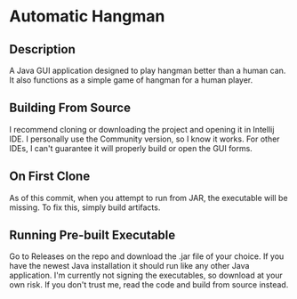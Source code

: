 # Automatic Hangman
## Description
A Java GUI application designed to play hangman better than a human can. It also functions as a simple game of hangman for a human player.

## Building From Source
I recommend cloning or downloading the project and opening it in Intellij IDE. I personally use the Community version, so I know it works.
For other IDEs, I can't guarantee it will properly build or open the GUI forms.

## On First Clone
As of this commit, when you attempt to run from JAR, the executable will be missing. To fix this, simply build artifacts.

## Running Pre-built Executable
Go to Releases on the repo and download the .jar file of your choice. If you have the newest Java installation it should run like any other Java application. 
I'm currently not signing the executables, so download at your own risk. If you don't trust me, read the code and build from source instead.
